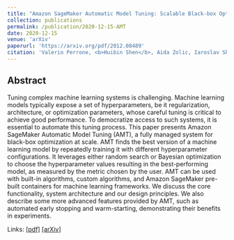 ```yaml
---
title: "Amazon SageMaker Automatic Model Tuning: Scalable Black-box Optimization"
collection: publications
permalink: /publication/2020-12-15-AMT
date: 2020-12-15
venue: 'arXiv'
paperurl: 'https://arxiv.org/pdf/2012.08489'
citation: 'Valerio Perrone, <b>Huibin Shen</b>, Aida Zolic, Iaroslav Shcherbatyi, Amr Ahmed, Tanya Bansal, Michele Donini, Fela Winkelmolen, Rodolphe Jenatton, Jean Baptiste Faddoul, Barbara Pogorzelska, Miroslav Miladinovic, Krishnaram Kenthapadi, Matthias Seeger, Cédric Archambeau. (2020). &quot;Amazon SageMaker Automatic Model Tuning: Scalable Black-box Optimization&quot; <i>arXiv preprint arXiv:2012.08489</i>'
---
```




## Abstract
Tuning complex machine learning systems is challenging. Machine learning models typically expose a set of
hyperparameters, be it regularization, architecture, or optimization parameters, whose careful tuning is critical to
achieve good performance. To democratize access to such systems, it is essential to automate this tuning process.
This paper presents Amazon SageMaker Automatic Model Tuning (AMT), a fully managed system for black-box
optimization at scale. AMT finds the best version of a machine learning model by repeatedly training it with
different hyperparameter configurations. It leverages either random search or Bayesian optimization to choose the
hyperparameter values resulting in the best-performing model, as measured by the metric chosen by the user. AMT
can be used with built-in algorithms, custom algorithms, and Amazon SageMaker pre-built containers for machine
learning frameworks. We discuss the core functionality, system architecture and our design principles. We also
describe some more advanced features provided by AMT, such as automated early stopping and warm-starting,
demonstrating their benefits in experiments.

Links: [[pdf]](https://arxiv.org/pdf/2012.08489.pdf) [[arXiv]](https://arxiv.org/pdf/2012.08489)